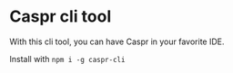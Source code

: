 # Caspr cli tool

With this cli tool, you can have Caspr in your favorite IDE.

Install with `npm i -g caspr-cli`
